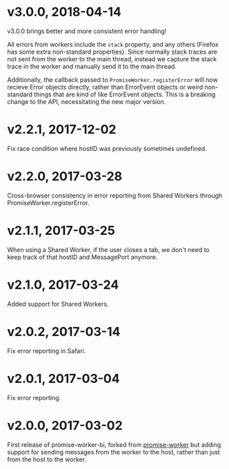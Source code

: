 # v3.0.0, 2018-04-14

v3.0.0 brings better and more consistent error handling!

All errors from workers include the `stack` property, and any others (Firefox has some extra non-standard properties). Since normally stack traces are not sent from the worker to the main thread, instead we capture the stack trace in the worker and manually send it to the main thread.

Additionally, the callback passed to `PromiseWorker.registerError` will now recieve Error objects directly, rather than ErrorEvent objects or weird non-standard things that are kind of like ErrorEvent objects. This is a breaking change to the API, necessitating the new major version.

# v2.2.1, 2017-12-02

Fix race condition where hostID was previously sometimes undefined.

# v2.2.0, 2017-03-28

Cross-browser consistency in error reporting from Shared Workers through PromiseWorker.registerError.

# v2.1.1, 2017-03-25

When using a Shared Worker, if the user closes a tab, we don't need to keep track of that hostID and MessagePort anymore.

# v2.1.0, 2017-03-24

Added support for Shared Workers.

# v2.0.2, 2017-03-14

Fix error reporting in Safari.

# v2.0.1, 2017-03-04

Fix error reporting.

# v2.0.0, 2017-03-02

First release of promise-worker-bi, forked from [promise-worker](https://github.com/nolanlawson/promise-worker) but adding support for sending messages from the worker to the host, rather than just from the host to the worker.
